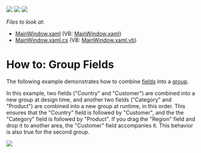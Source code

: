 <!-- default badges list -->
![](https://img.shields.io/endpoint?url=https://codecentral.devexpress.com/api/v1/VersionRange/128578703/21.1.5%2B)
[![](https://img.shields.io/badge/Open_in_DevExpress_Support_Center-FF7200?style=flat-square&logo=DevExpress&logoColor=white)](https://supportcenter.devexpress.com/ticket/details/E2129)
[![](https://img.shields.io/badge/📖_How_to_use_DevExpress_Examples-e9f6fc?style=flat-square)](https://docs.devexpress.com/GeneralInformation/403183)
<!-- default badges end -->
<!-- default file list -->
*Files to look at*:

* [MainWindow.xaml](./CS/HowToGroupFields/MainWindow.xaml) (VB: [MainWindow.xaml](./VB/HowToGroupFields/MainWindow.xaml))
* [MainWindow.xaml.cs](./CS/HowToGroupFields/MainWindow.xaml.cs) (VB: [MainWindow.xaml.vb](./VB/HowToGroupFields/MainWindow.xaml.vb))
<!-- default file list end -->
# How to: Group Fields

The following example demonstrates how to combine [fields](https://docs.devexpress.com/WPF/8024) into a [group](https://docs.devexpress.com/WPF/8020).

In this example, two fields ("Country" and "Customer") are combined into a new group at design time, and another two fields ("Category" and "Product") are combined into a new group at runtime, in this order. This ensures that the "Country" field is followed by "Customer", and the the "Category" field is followed by "Product". If you drag the "Region" field and drop it to another area, the "Customer" field accompanies it. This behavior is also true for the second group.

![](images/pivot-grid-group-fields-example.png)



